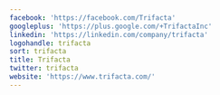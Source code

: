 ```yaml
---
facebook: 'https://facebook.com/Trifacta'
googleplus: 'https://plus.google.com/+TrifactaInc'
linkedin: 'https://linkedin.com/company/trifacta'
logohandle: trifacta
sort: trifacta
title: Trifacta
twitter: trifacta
website: 'https://www.trifacta.com/'
---
```

